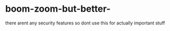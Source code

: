 # boom-zoom-but-better-

there arent any security features so dont use this for actually important stuff
